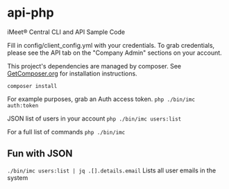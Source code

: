 # api-php

iMeet® Central CLI and API Sample Code

Fill in config/client_config.yml with your credentials.   To grab credentials, please see the API tab on the "Company Admin" sections on your account.

This project's dependencies are managed by composer.  See [GetComposer.org](https://getcomposer.org/) for installation instructions.

```composer install```

For example purposes, grab an Auth access token.
```php ./bin/imc auth:token```

JSON list of users in your account
```php ./bin/imc users:list```

For a full list of commands
```php ./bin/imc```


Fun with JSON
-------------


```./bin/imc users:list | jq .[].details.email```
Lists all user emails in the system
